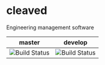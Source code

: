 # cleaved
Engineering management software

| master  | develop |
| ------------- | ------------- |
| ![Build Status](https://codebuild.us-east-1.amazonaws.com/badges?uuid=eyJlbmNyeXB0ZWREYXRhIjoiY2dhZnlnN2E3T1A5Qy9HaDNLT25SRnVXalowN3NIT2tnamc1c054d1h6YXNKckxGWkRrcWpXd1RQbWpXZ0UzTUc1K1VVMWpnNERCUm5IdVVXZUsrNHVBPSIsIml2UGFyYW1ldGVyU3BlYyI6InZPZzJObUlzYTNqUC9aYzgiLCJtYXRlcmlhbFNldFNlcmlhbCI6MX0%3D&branch=master)  | ![Build Status](https://codebuild.us-east-1.amazonaws.com/badges?uuid=eyJlbmNyeXB0ZWREYXRhIjoiY2dhZnlnN2E3T1A5Qy9HaDNLT25SRnVXalowN3NIT2tnamc1c054d1h6YXNKckxGWkRrcWpXd1RQbWpXZ0UzTUc1K1VVMWpnNERCUm5IdVVXZUsrNHVBPSIsIml2UGFyYW1ldGVyU3BlYyI6InZPZzJObUlzYTNqUC9aYzgiLCJtYXRlcmlhbFNldFNlcmlhbCI6MX0%3D&branch=develop)  |

